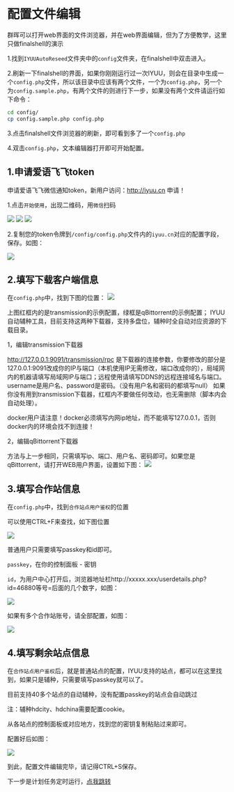 # 配置文件编辑

群晖可以打开web界面的文件浏览器，并在web界面编辑，但为了方便教学，这里只做finalshell的演示

1.找到`IYUUAutoReseed`文件夹中的`config`文件夹，在finalshell中双击进入。

2.刷新一下finalshell的界面，如果你刚刚运行过一次IYUU，则会在目录中生成一个`config.php`文件，所以该目录中应该有两个文件，一个为`config.php`，另一个为`config.sample.php`，有两个文件的则进行下一步，如果没有两个文件请运行如下命令：
```sh
cd config/
cp config.sample.php config.php
```
3.点击finalshell文件浏览器的刷新，即可看到多了一个`config.php`

4.双击`config.php`，文本编辑器打开即可开始配置。

## 1.申请爱语飞飞token
申请爱语飞飞微信通知token，新用户访问：http://iyuu.cn 申请！

1.点击`开始使用`，出现二维码，用`微信`扫码

![](https://cdn.iyuu.cn/usr/uploads/2019/12/2331433923.png)
![](https://cdn.iyuu.cn/usr/uploads/2019/12/3324442680.png)
![](https://cdn.iyuu.cn/usr/uploads/2019/12/3181272964.png)

2.复制您的token令牌到`/config/config.php`文件内的`iyuu.cn`对应的配置字段，保存。如图：

![](https://cdn.iyuu.cn/usr/uploads/2019/12/3669828008.png)

## 2.填写下载客户端信息

在`config.php`中，找到下图的位置：
![](https://cdn.iyuu.cn/usr/uploads/2020/04/3805158843.png)

上图红框内的是transmission的示例配置，绿框是qBittorrent的示例配置；
IYUU自动辅种工具，目前支持这两种下载器，支持多盘位，辅种时全自动对应资源的下载目录。

1，编辑transmission下载器

http://127.0.0.1:9091/transmission/rpc 是下载器的连接参数，你要修改的部分是127.0.0.1:9091改成你的IP与端口（本机使用IP无需修改，端口改成你的），局域网内的机器请填写局域网IP与端口；远程使用请填写DDNS的远程连接域名与端口。
username是用户名、password是密码。（没有用户名和密码的都填写null）
如果你没有用到transmission下载器，红框内不要做任何改动，也无需删除（脚本内会自动处理）。

docker用户请注意！docker必须填写内网ip地址，而不能填写127.0.0.1，否则docker内的环境会找不到连接！

2，编辑qBittorrent下载器

方法与上一步相同，只需填写ip、端口、用户名、密码即可。如果您是qBittorrent，请打开WEB用户界面，设置如下图：
![](https://cdn.iyuu.cn/usr/uploads/2019/12/405587689.png)

## 3.填写合作站信息

在`config.php`中，找到`合作站点用户鉴权`的位置

可以使用CTRL+F来查找，如下图位置

![](https://cdn.iyuu.cn/usr/uploads/2019/12/3696916642.png)

普通用户只需要填写passkey和id即可。

`passkey`，在你的控制面板 - 密钥

`id`，为用户中心打开后，浏览器地址栏http://xxxxx.xxx/userdetails.php?id=46880等号=后面的几个数字，如图：

![](https://cdn.iyuu.cn/usr/uploads/2019/12/1230288911.png)

如果有多个合作站账号，请全部配置，如图：

![](https://cdn.iyuu.cn/usr/uploads/2020/04/1792901782.png)

## 4.填写剩余站点信息

在`合作站点用户鉴权`后，就是普通站点的配置，IYUU支持的站点，都可以在这里找到，如果只是辅种，只需要填写passkey就可以了。

目前支持40多个站点的自动辅种，没有配置passkey的站点会自动跳过

注：辅种hdcity、hdchina需要配置cookie。

从各站点的控制面板或对应地方，找到您的密钥复制粘贴过来即可。

配置好后如图：

![](https://cdn.iyuu.cn/usr/uploads/2019/12/890327305.png)

到此，配置文件编辑完毕，请记得CTRL+S保存。

下一步是计划任务定时运行，[点我跳转]()